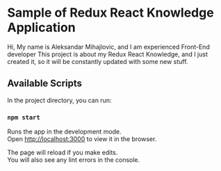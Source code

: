 # Sample of Redux React Knowledge Application

Hi,
My name is Aleksandar Mihajlovic, and I am experienced Front-End developer
This project is about my Redux React Knowledge, and I just created it, so it will be constantly updated with some new stuff.

## Available Scripts

In the project directory, you can run:

### `npm start`

Runs the app in the development mode.\
Open [http://localhost:3000](http://localhost:3000) to view it in the browser.

The page will reload if you make edits.\
You will also see any lint errors in the console.